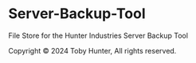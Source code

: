 # Server-Backup-Tool
File Store for the Hunter Industries Server Backup Tool

Copyright © 2024 Toby Hunter, All rights reserved.
